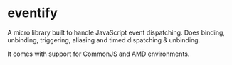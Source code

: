 # eventify

A micro library built to handle JavaScript event dispatching. Does binding, unbinding, triggering, aliasing and timed dispatching & unbinding.

It comes with support for CommonJS and AMD environments.
